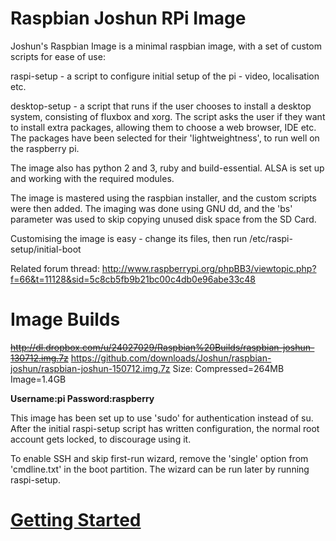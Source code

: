 Raspbian Joshun RPi Image
=========================

Joshun's Raspbian Image is a minimal raspbian image, with a set of custom scripts for ease of use:

raspi-setup - a script to configure initial setup of the pi - video, localisation etc.

desktop-setup - a script that runs if the user chooses to install a desktop system, consisting of fluxbox and xorg. The script asks the user if they want to install extra packages, allowing them to choose a web browser, IDE etc. The packages have been selected for their 'lightweightness', to run well on the raspberry pi.

The image also has python 2 and 3, ruby and build-essential. ALSA is set up and working with the required modules.

The image is mastered using the raspbian installer, and the custom scripts were then added. The imaging was done using GNU dd, and the 'bs' parameter was used to skip copying unused disk space from the SD Card.

Customising the image is easy - change its files, then run /etc/raspi-setup/initial-boot

Related forum thread: http://www.raspberrypi.org/phpBB3/viewtopic.php?f=66&t=11128&sid=5c8cb5fb9b21bc00c4db0e96abe33c48

Image Builds
============

<s>http://dl.dropbox.com/u/24027029/Raspbian%20Builds/raspbian-joshun-130712.img.7z</s>
https://github.com/downloads/Joshun/raspbian-joshun/raspbian-joshun-150712.img.7z
Size: Compressed=264MB Image=1.4GB

**Username:pi Password:raspberry**

This image has been set up to use 'sudo' for authentication instead of su. After the initial raspi-setup script has written configuration, the normal root account gets locked, to discourage using it.

To enable SSH and skip first-run wizard, remove the 'single' option from 'cmdline.txt' in the boot partition. The wizard can be run later by running raspi-setup.

[Getting Started](https://github.com/Joshun/raspbian-joshun/wiki/Getting-Started)
=================================================================================
